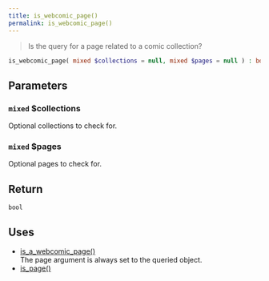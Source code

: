 ```yaml
---
title: is_webcomic_page()
permalink: is_webcomic_page()
---
```


> Is the query for a page related to a comic collection?

```php
is_webcomic_page( mixed $collections = null, mixed $pages = null ) : bool
```

## Parameters

### `mixed` $collections
Optional collections to check for.

### `mixed` $pages
Optional pages to check for.

## Return

`bool`

## Uses
- [is_a_webcomic_page()](is_a_webcomic_page())  
The page argument is always set to the queried
object.
- [is_page()](https://developer.wordpress.org/reference/functions/is_page/)
